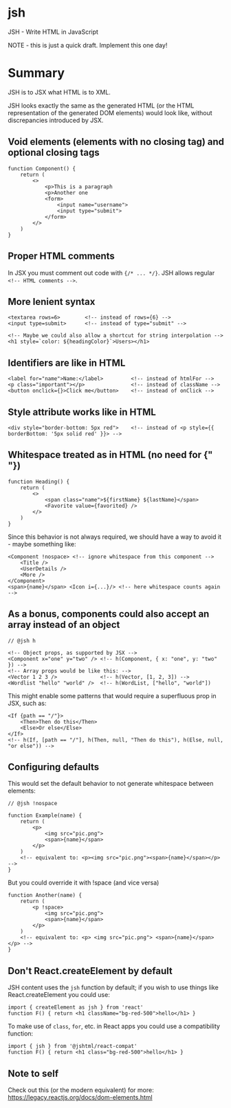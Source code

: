# jsh

JSH - Write HTML in JavaScript

NOTE - this is just a quick draft. Implement this one day!

# Summary

JSH is to JSX what HTML is to XML.

JSH looks exactly the same as the generated HTML (or the HTML representation of the generated DOM elements) would look like, without discrepancies introduced by JSX.

## Void elements (elements with no closing tag) and optional closing tags

	function Component() {
 		return (
   			<>
	   			<p>This is a paragraph
		  		<p>Another one
		 		<form>
			 		<input name="username">
		 			<input type="submit">
		 		</form>
			</>
   		)
	}

## Proper HTML comments

In JSX you must comment out code with `{/* ... */}`. JSH allows regular `<!-- HTML comments -->`.

## More lenient syntax

	<textarea rows=6>        <!-- instead of rows={6} -->
 	<input type=submit>      <!-- instead of type="submit" -->
    
	<!-- Maybe we could also allow a shortcut for string interpolation -->
 	<h1 style=`color: ${headingColor}`>Users></h1>

## Identifiers are like in HTML

	<label for="name">Name:</label>         <!-- instead of htmlFor -->
	<p class="important"></p>               <!-- instead of className -->
	<button onclick={}>Click me</button>    <!-- instead of onClick -->

## Style attribute works like in HTML

	<div style="border-bottom: 5px red">    <!-- instead of <p style={{ borderBottom: '5px solid red' }}> -->
 
## Whitespace treated as in HTML (no need for {" "})

	function Heading() {
		return (
  			<>
				<span class="name">${firstName} ${lastName}</span>
		 		<Favorite value={favorited} />
		  	</>
	 	)
	}

Since this behavior is not always required, we should have a way to avoid it - maybe something like:

	<Component !nospace> <!-- ignore whitespace from this component --> 
 		<Title />
   		<UserDetails />
	 	<More />
   	</Component>
	<span>{name}</span> <Icon i={...}/> <!-- here whitespace counts again -->
 
## As a bonus, components could also accept an array instead of an object

	// @jsh h

	<!-- Object props, as supported by JSX -->
 	<Component x="one" y="two" /> <!-- h(Component, { x: "one", y: "two" }) -->
    <!-- Array props would be like this: -->
	<Vector 1 2 3 />              <!-- h(Vector, [1, 2, 3]) -->
 	<Wordlist "hello" "world" />  <!-- h(WordList, ["hello", "world"])

This might enable some patterns that would require a superfluous prop in JSX, such as: 

	<If {path == "/"}>
 		<Then>Then do this</Then>
   		<Else>Or else</Else>
	</If>
 	<!-- h(If, [path == "/"], h(Then, null, "Then do this"), h(Else, null, "or else")) -->
  
## Configuring defaults

This would set the default behavior to not generate whitespace between elements:

	// @jsh !nospace

	function Example(name) {
 		return (
   			<p>
	  			<img src="pic.png">
	  			<span>{name}</span>
	  		</p>
	 	)
   		<!-- equivalent to: <p><img src="pic.png"><span>{name}</span></p> -->
 	}

But you could override it with !space (and vice versa)

  	function Another(name) {
   		return (
	 		<p !space>
				<img src="pic.png">
				<span>{name}</span>
			</p>
		)
  		<!-- equivalent to: <p> <img src="pic.png"> <span>{name}</span> </p> -->
   	}

## Don't React.createElement by default

JSH content uses the `jsh` function by default; if you wish to use things like React.createElement you could use:

	import { createElement as jsh } from 'react'
	function F() { return <h1 className="bg-red-500">hello</h1> }

 To make use of `class`, `for`, etc. in React apps you could use a compatibility function:

 	import { jsh } from '@jshtml/react-compat'
  	function F() { return <h1 class="bg-red-500">hello</h1> }

## Note to self

Check out this (or the modern equivalent) for more: https://legacy.reactjs.org/docs/dom-elements.html
